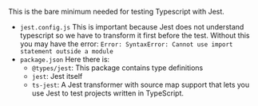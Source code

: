This is the bare minimum needed for testing Typescript with Jest.

- <code>jest.config.js</code> This is important because Jest does not understand typescript so we have to transform it first before the test. Without this you may have the error: `Error: SyntaxError: Cannot use import statement outside a module`
- <code>package.json</code> Here there is:
    - `@types/jest`: This package contains type definitions
    - `jest`: Jest itself
    - `ts-jest`: A Jest transformer with source map support that lets you use Jest to test projects written in TypeScript.